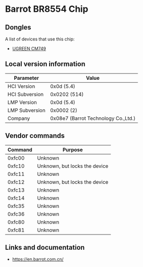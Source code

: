 # Barrot BR8554 Chip

## Dongles

A list of devices that use this chip:

- [UGREEN CM749](../Dongle/UGREEN_CM749.md)

## Local version information

| Parameter      | Value                               |
| -------------- | ----------------------------------- |
| HCI Version    | 0x0d (5.4)                          |
| HCI Subversion | 0x0202 (514)                        |
| LMP Version    | 0x0d (5.4)                          |
| LMP Subversion | 0x0002 (2)                          |
| Company        | 0x08e7 (Barrot Technology Co.,Ltd.) |

## Vendor commands

| Command | Purpose                       |
| ------- | ----------------------------- |
| 0xfc00  | Unknown                       |
| 0xfc10  | Unknown, but locks the device |
| 0xfc11  | Unknown                       |
| 0xfc12  | Unknown, but locks the device |
| 0xfc13  | Unknown                       |
| 0xfc14  | Unknown                       |
| 0xfc35  | Unknown                       |
| 0xfc36  | Unknown                       |
| 0xfc80  | Unknown                       |
| 0xfc81  | Unknown                       |

## Links and documentation

- <https://en.barrot.com.cn/>
